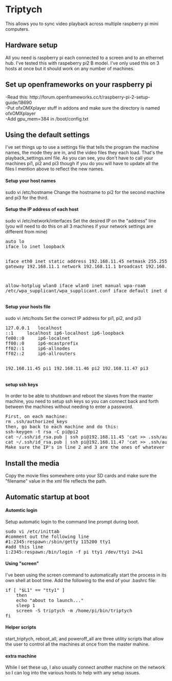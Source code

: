 <h1>Triptych</h1>
This allows you to sync video playback across multiple raspberry pi mini computers. 

<h2>Hardware setup</h2>
All you need is raspberry pi each connected to a screen and to an ethernet hub. I've tested this with raspeberry pi2 B model. I've only used this on 3 hosts at once but it should work on any number of machines.

<h2>Set up openframeworks on your raspberry pi</h2>
-Read this: http://forum.openframeworks.cc/t/raspberry-pi-2-setup-guide/18690<br>
-Put ofxOMXplayer stuff in addons and make sure the directory is named ofxOMXplayer<br>
-Add gpu_mem=384 in /boot/config.txt<br>

<h2>Using the default settings</h2>
I've set things up to use a settings file that tells the program the machine names, the mode they are in, and the video files they each load. That's the playback_settings.xml file. As you can see, you don't have to call your machines pi1, pi2 and pi3 though if you do you will have to update all the files I mention above to reflect the new names. 

<h4>Setup your host names</h4>
sudo vi /etc/hostname
Change the hostname to pi2 for the second machine and pi3 for the third.

<h4>Setup the IP address of each host</h4>
sudo vi /etc/network/interfaces
Set the desired IP on the "address" line (you will need to do this on all 3 machines if your network settings are different from mine)
<pre>
auto lo
iface lo inet loopback

iface eth0 inet static
address 192.168.11.45
netmask 255.255.255.0
gateway 192.168.11.1
network 192.168.11.1
broadcast 192.168.11.255

allow-hotplug wlan0
iface wlan0 inet manual
wpa-roam /etc/wpa_supplicant/wpa_supplicant.conf
iface default inet dhcp
</pre>
<h4>Setup your hosts file</h4>
sudo vi /etc/hosts
Set the correct IP address for pi1, pi2, and pi3
<pre>
127.0.0.1	localhost
::1		localhost ip6-localhost ip6-loopback
fe00::0		ip6-localnet
ff00::0		ip6-mcastprefix
ff02::1		ip6-allnodes
ff02::2		ip6-allrouters

192.168.11.45 	pi1
192.168.11.46 	pi2
192.168.11.47 	pi3
</pre>

<h4>setup ssh keys</h4>
In order to be able to shutdown and reboot the slaves from the master machine, you need to setup ssh keys so you can connect back and forth between the machines without needing to enter a password.
<pre>
First, on each machine:
rm .ssh/authorized_keys
then, go back to each machine and do this:
ssh-keygen -t rsa -C pi@pi2
cat ~/.ssh/id_rsa.pub | ssh pi@192.168.11.45 'cat >> .ssh/authorized_keys'
cat ~/.ssh/id_rsa.pub | ssh pi@192.168.11.47 'cat >> .ssh/authorized_keys'
Make sure the IP's in line 2 and 3 are the ones of whatever machines you are currently NOT logged into, and that the machine name in the first line is that of the machine you are currently logged in.
</pre>

<h2>Install the media</h2>
Copy the movie files somewhere onto your SD cards and make sure the "filename" value in the xml file reflects the path.

<h2>Automatic startup at boot</h2>

<h4>Automtic login</h4>
Setup automatic login to the command line prompt during boot.
<pre>
sudo vi /etc/inittab
#comment out the following line
#1:2345:respawn:/sbin/getty 115200 tty1
#add this line
1:2345:respawn:/bin/login -f pi tty1 </dev/tty1 >/dev/tty1 2>&1
</pre>

<h4>Using "screen"</h4>
I've been using the screen command to automatically start the process in its own shell at boot time. Add the following to the end of your .bashrc file:
<pre>
if [ "$L1" == "tty1" ]
	then
	echo "about to launch..."
	sleep 1
	screen -S triptych -m /home/pi/bin/triptych
fi
</pre>

<h4>Helper scripts</h4>
start_triptych, reboot_all, and poweroff_all are three utility scripts that allow the user to control all the machines at once from the master mahine.

<h4>extra machine</h4>
While I set these up, I also usually connect another machine on the network so I can log into the various hosts to help with any setup issues.

